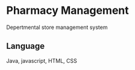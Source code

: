 # Pharmacy Management
Depertmental store management system

## Language
Java, javascript, HTML, CSS
